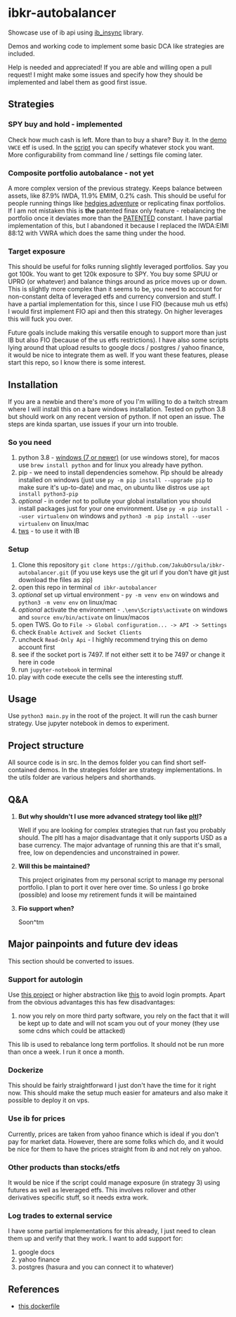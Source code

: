 # ibkr-autobalancer

Showcase use of ib api using [ib_insync](https://ib-insync.readthedocs.io/api.html) library.

Demos and working code to implement some basic DCA like strategies are included.

Help is needed and appreciated! If you are able and willing open a pull request!
I might make some issues and specify how they should be implemented and label them as good first issue.

## Strategies

### SPY buy and hold - implemented
Check how much cash is left. More than to buy a share? Buy it. In the [demo](https://github.com/JakubOrsula/ibkr-autobalancer/blob/master/src/demos/basic_demo.ipynb) `VWCE` etf is used.
In the [script](https://github.com/JakubOrsula/ibkr-autobalancer/blob/master/src/strategies/cash_burner.py) you can specify whatever stock you want.
More configurability from command line / settings file coming later.

### Composite portfolio autobalance - not yet
A more complex version of the previous strategy. Keeps balance between assets, like 87.9% IWDA, 11.9% EMIM, 0.2% cash. 
This should be useful for people running things like [hedgies adventure](https://www.bogleheads.org/forum/viewtopic.php?t=272007)
or replicating finax portfolios. If I am not mistaken this is **the** patented finax only feature - rebalancing the portfolio once it deviates more than
the [PATENTED](https://www.finax.eu/sk/blog/rebalansing-pod-lupou-polskych-blogerov) constant.
I have partial implementation of this, but I abandoned it because I replaced the IWDA:EIMI 88:12 with VWRA which does the same thing under the hood.

### Target exposure
This should be useful for folks running slightly leveraged portfolios. Say you got 100k.
You want to get 120k exposure to SPY. You buy some SPUU or UPRO (or whatever) and balance things around as price moves up or down.
This is slightly more complex than it seems to be, you need to account for non-constant delta of leveraged etfs and currency conversion and stuff.
I have a partial implementation for this, since I use FIO (because muh us etfs) I would first implement FIO api and then this strategy.
On higher leverages this will fuck you over.

Future goals include making this versatile enough to support more than just IB but also FIO (because of the us etfs restrictions).
I have also some scripts lying around that upload results to google docs / postgres / yahoo finance, it would be nice to integrate them as well.
If you want these features, please start this repo, so I know there is some interest.

## Installation

If you are a newbie and there's more of you I'm willing to do a twitch stream where I will install this on a bare windows installation.
Tested on python 3.8 but should work on any recent version of python. If not open an issue. The steps are kinda spartan, use issues if your urn into trouble.

### So you need
1. python 3.8 - [windows (7 or newer)](https://www.python.org/downloads/release/python-3812/) (or use windows store),
    for macos use `brew install python` and for linux you already have python.
2. pip - we need to install dependencies somehow. Pip should be already installed on windows
   (just use `py -m pip install --upgrade pip` to make sure it's up-to-date) and mac,
    on ubuntu like distros use `apt install python3-pip`
3. *optional* - in order not to pollute your global installation you should install packages just for your one environment.
    Use `py -m pip install --user virtualenv` on windows and `python3 -m pip install --user virtualenv` on linux/mac
4. [tws](https://www.interactivebrokers.com/en/index.php?f=17713) - to use it with IB

### Setup

1. Clone this repository  `git clone https://github.com/JakubOrsula/ibkr-autobalancer.git` (if you use keys use the git url if you don't have git just download the files as zip)
2. open this repo in terminal `cd ibkr-autobalancer`
3. *optional* set up virtual environment - `py -m venv env` on windows and `python3 -m venv env` on linux/mac
4. *optional* activate the environment - `.\env\Scripts\activate` on windows and `source env/bin/activate` on linux/macos
5. open TWS. Go to `File -> Global configuration... -> API -> Settings`
6. check `Enable ActiveX and Socket Clients`
7. uncheck `Read-Only Api` - I highly recommend trying this on demo account first
8. see if the socket port is 7497. If not either sett it to be 7497 or change it here in code
9. run `jupyter-notebook` in terminal
10. play with code execute the cells see the interesting stuff.

## Usage

Use `python3 main.py` in the root of the project. It will run the cash burner strategy.
Use jupyter notebook in demos to experiment.

## Project structure

All source code is in src. In the demos folder you can find short self-contained demos.
In the strategies folder are strategy implementations.
In the utils folder are various helpers and shorthands.

## Q&A

1. **But why shouldn't I use more advanced strategy tool like [pltl](https://www.pairtradinglab.com/ptltrader)?**
    
    Well if you are looking for complex strategies that run fast you probably should. The pltl has a major disadvantage that it only supports USD as a base currency.
    The major advantage of running this are that it's small, free, low on dependencies and unconstrained  in power.

2. **Will this be maintained?**

    This project originates from my personal script to manage my personal portfolio. I plan to port it over here over time.
    So unless I go broke (possible) and loose my retirement funds it will be maintained

3. **Fio support when?**

    Soon^tm

## Major painpoints and future dev ideas

This section should be converted to issues.

### Support for autologin

Use [this project](https://github.com/IbcAlpha/IBC) or higher abstraction like [this](https://github.com/mvberg/ib-gateway-docker) to avoid login prompts.
Apart from the obvious advantages this has few disadvantages:
1. now you rely on more third party software, you rely on the fact that it will be kept up to date and will not scam you out of your money (they use some cdns which could be attacked)

This lib is used to rebalance long term portfolios. It should not be run more than once a week. I run it once a month.

### Dockerize

This should be fairly straightforward I just don't have the time for it right now.
This should make the setup much easier for amateurs and also make it possible to deploy it on vps.

### Use ib for prices

Currently, prices are taken from yahoo finance which is ideal if you don't pay for market data.
However, there are some folks which do, and it would be nice for them to have the prices straight from ib and not rely on yahoo.

### Other products than stocks/etfs

It would be nice if the script could manage exposure (in strategy 3) using futures as well as leveraged etfs. This involves rollover
and other derivatives specific stuff, so it needs extra work.


### Log trades to external service

I have some partial implementations for this already, I just need to clean them up and verify that they work.
I want to add support for:
1. google docs
2. yahoo finance
3. postgres (hasura and you can connect it to whatever)

## References

+ [this dockerfile](https://github.com/chepurko/IBKR-PTL/blob/master/Dockerfile)
